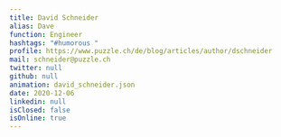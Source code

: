 ```yaml
---
title: David Schneider
alias: Dave
function: Engineer
hashtags: "#humorous "
profile: https://www.puzzle.ch/de/blog/articles/author/dschneider
mail: schneider@puzzle.ch
twitter: null
github: null
animation: david_schneider.json
date: 2020-12-06
linkedin: null
isClosed: false
isOnline: true
---
```

